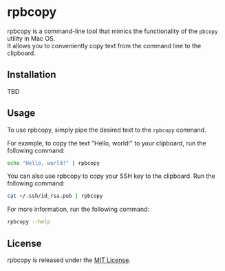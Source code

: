 # rpbcopy

rpbcopy is a command-line tool that mimics the functionality of the `pbcopy` utility in Mac OS.  
It allows you to conveniently copy text from the command line to the clipboard.

## Installation

TBD


## Usage

To use rpbcopy, simply pipe the desired text to the `rpbcopy` command.

For example, to copy the text "Hello, world!" to your clipboard, run the following command:

```bash
echo "Hello, world!" | rpbcopy
```

You can also use rpbcopy to copy your SSH key to the clipboard. Run the following command:

```bash
cat ~/.ssh/id_rsa.pub | rpbcopy
```

For more information, run the following command:

```bash
rpbcopy --help
```

## License

rpbcopy is released under the [MIT License](https://opensource.org/licenses/MIT).


